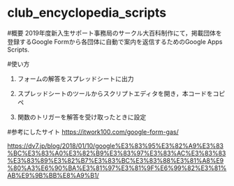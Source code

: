# club_encyclopedia_scripts

#概要
2019年度新入生サポート事務局のサークル大百科制作にて，掲載団体を登録するGoogle Formから各団体に自動で案内を返信するためのGoogle Apps Scripts.

#使い方
1. フォームの解答をスプレッドシートに出力

2. スプレッドシートのツールからスクリプトエディタを開き，本コードをコピペ

3. 関数のトリガーを解答を受け取ったときに設定

#参考にしたサイト
https://itwork100.com/google-form-gas/

https://dv7.jp/blog/2018/01/10/google%E3%83%95%E3%82%A9%E3%83%BC%E3%83%A0%E3%82%B9%E3%83%97%E3%83%AC%E3%83%83%E3%83%89%E3%82%B7%E3%83%BC%E3%83%88%E3%81%A8%E9%80%A3%E6%90%BA%E3%81%97%E3%81%9F%E6%99%82%E3%81%AB%E9%9B%BB%E8%A9%B1/
